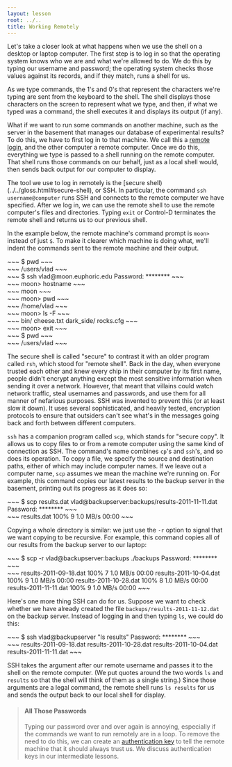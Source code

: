 ```yaml
---
layout: lesson
root: ../..
title: Working Remotely
---
```

Let's take a closer look at what happens when we use the shell
on a desktop or laptop computer.
The first step is to log in
so that the operating system knows who we are and what we're allowed to do.
We do this by typing our username and password;
the operating system checks those values against its records,
and if they match,
runs a shell for us.

As we type commands,
the 1's and 0's that represent the characters we're typing are sent from the keyboard to the shell.
The shell displays those characters on the screen to represent what we type,
and then,
if what we typed was a command,
the shell executes it and displays its output (if any).

What if we want to run some commands on another machine,
such as the server in the basement that manages our database of experimental results?
To do this,
we have to first log in to that machine.
We call this a [remote login](../../gloss.html#remote-login),
and the other computer a remote computer.
Once we do this,
everything we type is passed to a shell running on the remote computer.
That shell runs those commands on our behalf,
just as a local shell would,
then sends back output for our computer to display.

The tool we use to log in remotely is the [secure shell)(../../gloss.html#secure-shell),
or SSH.
In particular, the command `ssh username@computer`
runs SSH and connects to the remote computer we have specified.
After we log in,
we can use the remote shell to use the remote computer's files and directories.
Typing `exit` or Control-D
terminates the remote shell and returns us to our previous shell.

In the example below,
the remote machine's command prompt is `moon>`
instead of just `$`.
To make it clearer which machine is doing what,
we'll indent the commands sent to the remote machine
and their output.

<div class="in" markdown="1">
~~~
$ pwd
~~~
</div>
<div class="out" markdown="1">
~~~
/users/vlad
~~~
</div>
<div class="in" markdown="1">
~~~
$ ssh vlad@moon.euphoric.edu
Password: ********
~~~
</div>
<div class="in" markdown="1">
~~~
    moon> hostname
~~~
</div>
<div class="out" markdown="1">
~~~
    moon
~~~
</div>
<div class="in" markdown="1">
~~~
    moon> pwd
~~~
</div>
<div class="out" markdown="1">
~~~
    /home/vlad
~~~
</div>
<div class="in" markdown="1">
~~~
    moon> ls -F
~~~
</div>
<div class="out" markdown="1">
~~~
    bin/     cheese.txt   dark_side/   rocks.cfg
~~~
</div>
<div class="in" markdown="1">
~~~
    moon> exit
~~~
</div>
<div class="in" markdown="1">
~~~
$ pwd
~~~
</div>
<div class="out" markdown="1">
~~~
/users/vlad
~~~
</div>

The secure shell is called "secure" to contrast it with an older program called `rsh`,
which stood for "remote shell".
Back in the day,
when everyone trusted each other and knew every chip in their computer by its first name,
people didn't encrypt anything except the most sensitive information when sending it over a network.
However,
that meant that villains could watch network traffic,
steal usernames and passwords,
and use them for all manner of nefarious purposes.
SSH was invented to prevent this (or at least slow it down).
It uses several sophisticated, and heavily tested, encryption protocols
to ensure that outsiders can't see what's in the messages
going back and forth between different computers.

`ssh` has a companion program called `scp`,
which stands for "secure copy".
It allows us to copy files to or from a remote computer using the same kind of connection as SSH.
The command's name combines `cp`'s and `ssh`'s,
and so does its operation.
To copy a file,
we specify the source and destination paths,
either of which may include computer names.
If we leave out a computer name,
`scp` assumes we mean the machine we're running on.
For example,
this command copies our latest results to the backup server in the basement,
printing out its progress as it does so:

<div class="in" markdown="1">
~~~
$ scp results.dat vlad@backupserver:backups/results-2011-11-11.dat
Password: ********
~~~
</div>
<div class="out" markdown="1">
~~~
results.dat              100%  9  1.0 MB/s 00:00
~~~
</div>

Copying a whole directory is similar:
we just use the `-r` option to signal that we want copying to be recursive.
For example,
this command copies all of our results from the backup server to our laptop:

<div class="in" markdown="1">
~~~
$ scp -r vlad@backupserver:backups ./backups
Password: ********
~~~
</div>
<div class="out" markdown="1">
~~~
results-2011-09-18.dat              100%  7  1.0 MB/s 00:00
results-2011-10-04.dat              100%  9  1.0 MB/s 00:00
results-2011-10-28.dat              100%  8  1.0 MB/s 00:00
results-2011-11-11.dat              100%  9  1.0 MB/s 00:00
~~~
</div>

Here's one more thing SSH can do for us.
Suppose we want to check whether we have already created the file
`backups/results-2011-11-12.dat` on the backup server.
Instead of logging in and then typing `ls`,
we could do this:

<div class="in" markdown="1">
~~~
$ ssh vlad@backupserver "ls results"
Password: ********
~~~
</div>
<div class="out" markdown="1">
~~~
results-2011-09-18.dat  results-2011-10-28.dat
results-2011-10-04.dat  results-2011-11-11.dat
~~~
</div>

SSH takes the argument after our remote username
and passes it to the shell on the remote computer.
(We put quotes around the two words `ls` and `results`
so that the shell will think of them as a single string.)
Since those arguments are a legal command,
the remote shell runs `ls results` for us
and sends the output back to our local shell for display.

> #### All Those Passwords
>
> Typing our password over and over again is annoying,
> especially if the commands we want to run remotely are in a loop.
> To remove the need to do this,
> we can create an [authentication key](../../gloss.html#authentication-key)
> to tell the remote machine
> that it should always trust us.
> We discuss authentication keys in our intermediate lessons.

